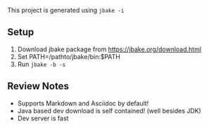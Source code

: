 This project is generated using `jbake -i`

## Setup

1. Download jbake package from https://jbake.org/download.html
2. Set PATH=/pathto/jbake/bin:$PATH
3. Run `jbake -b -s`

## Review Notes

- Supports Markdown and Asciidoc by default!
- Java based dev download is self contained! (well besides JDK)
- Dev server is fast
